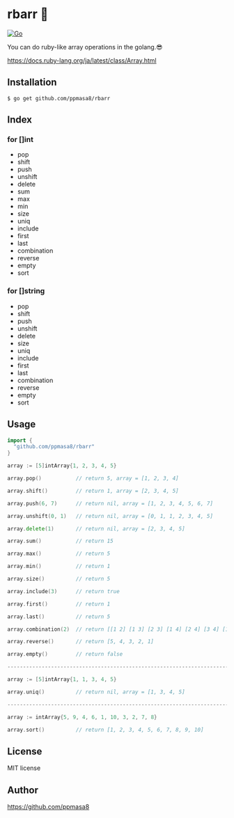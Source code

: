 # rbarr &#x1f48e;
[![Go](https://github.com/ppmasa8/rbarr/actions/workflows/go.yml/badge.svg?branch=master)](https://github.com/ppmasa8/rbarr/actions/workflows/go.yml)

You can do ruby-like array operations in the golang.&#x1f60e;

https://docs.ruby-lang.org/ja/latest/class/Array.html

## Installation
```
$ go get github.com/ppmasa8/rbarr
```

## Index
### for []int
- pop
- shift
- push
- unshift
- delete
- sum
- max
- min
- size
- uniq
- include
- first
- last
- combination
- reverse
- empty
- sort

### for []string
- pop
- shift
- push
- unshift
- delete
- size
- uniq
- include
- first
- last
- combination
- reverse
- empty
- sort

## Usage
```go
import {
  "github.com/ppmasa8/rbarr"
}

array := [5]intArray{1, 2, 3, 4, 5}

array.pop()           // return 5, array = [1, 2, 3, 4]

array.shift()         // return 1, array = [2, 3, 4, 5]

array.push(6, 7)      // return nil, array = [1, 2, 3, 4, 5, 6, 7]

array.unshift(0, 1)   // return nil, array = [0, 1, 1, 2, 3, 4, 5]

array.delete(1)       // return nil, array = [2, 3, 4, 5]

array.sum()           // return 15

array.max()           // return 5

array.min()           // return 1

array.size()          // return 5

array.include(3)      // return true

array.first()         // return 1

array.last()          // return 5

array.combination(2)  // return [[1 2] [1 3] [2 3] [1 4] [2 4] [3 4] [1 5] [2 5] [3 5] [4 5]]

array.reverse()       // return [5, 4, 3, 2, 1]

array.empty()         // return false

---------------------------------------------------------------------------------

array := [5]intArray{1, 1, 3, 4, 5}

array.uniq()          // return nil, array = [1, 3, 4, 5]

---------------------------------------------------------------------------------

array := intArray{5, 9, 4, 6, 1, 10, 3, 2, 7, 8}

array.sort()          // return [1, 2, 3, 4, 5, 6, 7, 8, 9, 10]
```

## License
MIT license

## Author
https://github.com/ppmasa8
